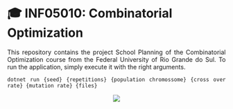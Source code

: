 # 🎓 INF05010: Combinatorial Optimization

<div align = "justify">
  <p>
    This repository contains the project School Planning of the Combinatorial Optimization course from the Federal University of Rio Grande do Sul.
    To run the application, simply execute it with the right arguments.
  </p>
  <pre><code>dotnet run {seed} {repetitions} {population chromossome} {cross over rate} {mutation rate} {files}</code></pre>
</div>

<div align = "center">
  <img src="https://github.com/elknoblich/INF05010/assets/133152739/92900d16-521d-4587-99c9-0231b39348c0">
</div>

<!--
  <img src="https://github.com/elknoblich/INF05010/assets/133152739/92900d16-521d-4587-99c9-0231b39348c0">
  ![001](https://github.com/elknoblich/INF05010/assets/133152739/92900d16-521d-4587-99c9-0231b39348c0)
-->

